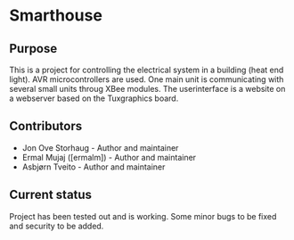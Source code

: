 # Smarthouse

## Purpose
This is a project for controlling the electrical system in a building (heat end light). AVR microcontrollers are used. One main unit is communicating with several small units throug XBee modules. The userinterface is a website on a webserver based on the Tuxgraphics board.


## Contributors

* Jon Ove Storhaug - Author and maintainer
* Ermal Mujaj ([ermalm]) - Author and maintainer
* Asbjørn Tveito - Author and maintainer

## Current status

Project has been tested out and is working. Some minor bugs to be fixed and security to be added. 
